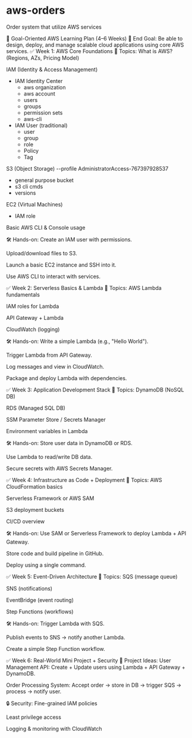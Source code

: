 # aws-orders
Order system that utilize AWS services 


🧭 Goal-Oriented AWS Learning Plan (4–6 Weeks)
🎯 End Goal: Be able to design, deploy, and manage scalable cloud applications using core AWS services.
✅ Week 1: AWS Core Foundations
🔸 Topics:
What is AWS? (Regions, AZs, Pricing Model)

IAM (Identity & Access Management)
- IAM Identity Center
  - aws organization
  - aws account
  - users
  - groups
  - permission sets
  - aws-cli
- IAM User (traditional)
  - user
  - group
  - role
  - Policy
  - Tag

S3 (Object Storage)
--profile AdministratorAccess-767397928537
  - general purpose bucket
  - s3 cli cmds
  - versions

EC2 (Virtual Machines)
  - IAM role


Basic AWS CLI & Console usage

🛠️ Hands-on:
Create an IAM user with permissions.

Upload/download files to S3.

Launch a basic EC2 instance and SSH into it.

Use AWS CLI to interact with services.

✅ Week 2: Serverless Basics & Lambda
🔸 Topics:
AWS Lambda fundamentals

IAM roles for Lambda

API Gateway + Lambda

CloudWatch (logging)

🛠️ Hands-on:
Write a simple Lambda (e.g., "Hello World").

Trigger Lambda from API Gateway.

Log messages and view in CloudWatch.

Package and deploy Lambda with dependencies.

✅ Week 3: Application Development Stack
🔸 Topics:
DynamoDB (NoSQL DB)

RDS (Managed SQL DB)

SSM Parameter Store / Secrets Manager

Environment variables in Lambda

🛠️ Hands-on:
Store user data in DynamoDB or RDS.

Use Lambda to read/write DB data.

Secure secrets with AWS Secrets Manager.

✅ Week 4: Infrastructure as Code + Deployment
🔸 Topics:
AWS CloudFormation basics

Serverless Framework or AWS SAM

S3 deployment buckets

CI/CD overview

🛠️ Hands-on:
Use SAM or Serverless Framework to deploy Lambda + API Gateway.

Store code and build pipeline in GitHub.

Deploy using a single command.

✅ Week 5: Event-Driven Architecture
🔸 Topics:
SQS (message queue)

SNS (notifications)

EventBridge (event routing)

Step Functions (workflows)

🛠️ Hands-on:
Trigger Lambda with SQS.

Publish events to SNS → notify another Lambda.

Create a simple Step Function workflow.

✅ Week 6: Real-World Mini Project + Security
🔸 Project Ideas:
User Management API: Create + Update users using Lambda + API Gateway + DynamoDB.

Order Processing System: Accept order → store in DB → trigger SQS → process → notify user.

🔒 Security:
Fine-grained IAM policies

Least privilege access

Logging & monitoring with CloudWatch

